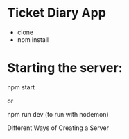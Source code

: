 # Ticket Diary App

- clone
- npm install

# Starting the server:

npm start

or

npm run dev (to run with nodemon)

Different Ways of Creating a Server
